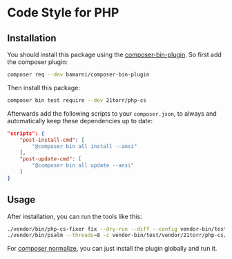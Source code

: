 Code Style for PHP
==================

Installation
------------

You should install this package using the [composer-bin-plugin]. So first add the composer plugin:

```bash
composer req --dev bamarni/composer-bin-plugin
```

Then install this package:

```bash
composer bin test require --dev 21torr/php-cs
```

Afterwards add the following scripts to your `composer.json`, to always and automatically keep these dependencies up to date:

```json
"scripts": {
    "post-install-cmd": [
        "@composer bin all install --ansi"
    ],
    "post-update-cmd": [
        "@composer bin all update --ansi"
    ]
}
```

Usage
-----

After installation, you can run the tools like this:

```bash
./vendor/bin/php-cs-fixer fix --dry-run --diff --config vendor-bin/test/vendor/21torr/php-cs/.php_cs.dist
./vendor/bin/psalm --threads=8 -c vendor-bin/test/vendor/21torr/php-cs/psalm/symfony.xml
```

For [composer normalize], you can just install the plugin globally and run it.


[composer-bin-plugin]: https://github.com/bamarni/composer-bin-plugin
[composer normalize]: https://packagist.org/packages/ergebnis/composer-normalize
